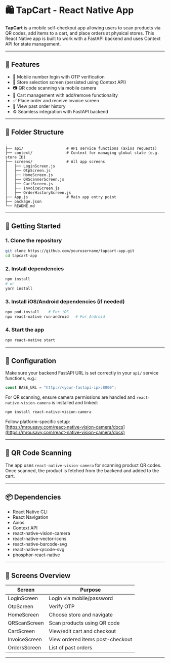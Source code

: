 # 🛍️ TapCart - React Native App

**TapCart** is a mobile self-checkout app allowing users to scan products via QR codes, add items to a cart, and place orders at physical stores. This React Native app is built to work with a FastAPI backend and uses Context API for state management.

---

## 📱 Features

- 🔐 Mobile number login with OTP verification
- 🏬 Store selection screen (persisted using Context API)
- 📷 QR code scanning via mobile camera
- 🛒 Cart management with add/remove functionality
- ✅ Place order and receive invoice screen
- 📜 View past order history
- ⚙️ Seamless integration with FastAPI backend

---

## 🧱 Folder Structure

```
.
├── api/                   # API service functions (axios requests)
├── context/               # Context for managing global state (e.g. store ID)
├── screens/               # All app screens
│   ├── LoginScreen.js
│   ├── OtpScreen.js
│   ├── HomeScreen.js
│   ├── QRScannerScreen.js
│   ├── CartScreen.js
│   ├── InvoiceScreen.js
│   ├── OrderHistoryScreen.js
├── App.js                 # Main app entry point
├── package.json
└── README.md
```

---

## 🚀 Getting Started

### 1. Clone the repository
```bash
git clone https://github.com/yourusername/tapcart-app.git
cd tapcart-app
```

### 2. Install dependencies
```bash
npm install
# or
yarn install
```

### 3. Install iOS/Android dependencies (if needed)
```bash
npx pod-install    # For iOS
npx react-native run-android   # For Android
```

### 4. Start the app
```bash
npx react-native start
```

---

## 🔧 Configuration

Make sure your backend FastAPI URL is set correctly in your `api/` service functions, e.g.:

```js
const BASE_URL = "http://<your-fastapi-ip>:8000";
```

For QR scanning, ensure camera permissions are handled and `react-native-vision-camera` is installed and linked:

```bash
npm install react-native-vision-camera
```

Follow platform-specific setup:  
[https://mrousavy.com/react-native-vision-camera/docs](https://mrousavy.com/react-native-vision-camera/docs)

---

## 📸 QR Code Scanning

The app uses `react-native-vision-camera` for scanning product QR codes. Once scanned, the product is fetched from the backend and added to the cart.

---

## 📦 Dependencies

- React Native CLI
- React Navigation
- Axios
- Context API
- react-native-vision-camera
- react-native-vector-icons
- react-native-barcode-svg
- react-native-qrcode-svg
- phosphor-react-native

---

## 📝 Screens Overview

| Screen              | Purpose                                  |
|---------------------|------------------------------------------|
| LoginScreen         | Login via mobile/password                |
| OtpScreen           | Verify OTP                               |
| HomeScreen          | Choose store and navigate                |
| QRScanScreen        | Scan products using QR code              |
| CartScreen          | View/edit cart and checkout              |
| InvoiceScreen       | View ordered items post-checkout         |
| OrdersScreen        | List of past orders                      |

---


